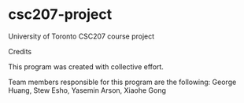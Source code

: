 # csc207-project
 University of Toronto CSC207 course project


Credits

This program was created with collective effort.

Team members responsible for this program are the following:
George Huang, Stew Esho, Yasemin Arson, Xiaohe Gong
